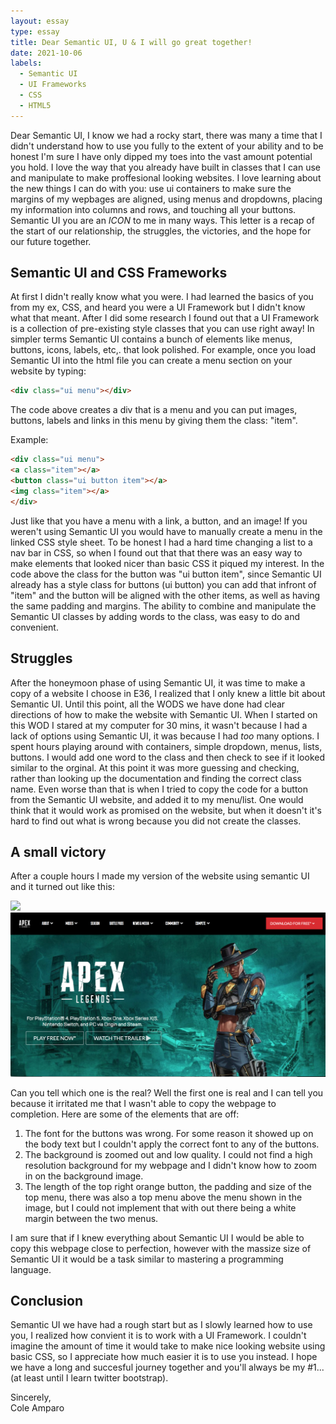 ```yaml
---
layout: essay
type: essay
title: Dear Semantic UI, U & I will go great together!
date: 2021-10-06
labels:
  - Semantic UI
  - UI Frameworks
  - CSS
  - HTML5
---
```


Dear Semantic UI, I know we had a rocky start, there was many a time that I didn't understand how to use you fully to the extent of your ability and to be honest I'm sure I have only dipped my toes into the vast amount potential you hold. I love the way that you already have built in classes that I can use and manipulate to make proffesional looking websites. I love learning about the new things I can do with you: use ui containers to make sure the margins of my wepbages are aligned, using menus and dropdowns, placing my information into columns and rows, and touching all your buttons. Semantic UI you are an *ICON* to me in many ways. This letter is a recap of the start of our relationship, the struggles, the victories, and the hope for our future together.

## Semantic UI and CSS Frameworks

At first I didn't really know what you were. I had learned the basics of you from my ex, CSS, and heard you were a UI Framework but I didn't know what that meant. After I did some research I found out that a UI Framework is a collection of pre-existing style classes that you can use right away! In simpler terms Semantic UI contains a bunch of elements like menus, buttons, icons, labels, etc,. that look polished. For example, once you load Semantic UI into the html file you can create a menu section on your website by typing:

```html
<div class="ui menu"></div>
```
The code above creates a div that is a menu and you can put images, buttons, labels and links in this menu by giving them the class: "item".

Example:

```html
<div class="ui menu">
<a class="item"></a>
<button class="ui button item"></a>
<img class="item"></a>
</div>
```

Just like that you have a menu with a link, a button, and an image! If you weren't using Semantic UI you would have to manually create a menu in the linked CSS style sheet. To be honest I had a hard time changing a list to a nav bar in CSS, so when I found out that that there was an easy way to make elements that looked nicer than basic CSS it piqued my interest. In the code above the class for the button was "ui button item", since Semantic UI already has a style class for buttons (ui button) you can add that infront of "item" and the button will be aligned with the other items, as well as having the same padding and margins. The ability to combine and manipulate the Semantic UI classes by adding words to the class, was easy to do and convenient.

## Struggles

After the honeymoon phase of using Semantic UI, it was time to make a copy of a website I choose in E36, I realized that I only knew a little bit about Semantic UI. Until this point, all the WODS we have done had clear directions of how to make the website with Semantic UI. When I started on this WOD I stared at my computer for 30 mins, it wasn't because I had a lack of options using Semantic UI, it was because I had *too* many options. I spent hours playing around with containers, simple dropdown, menus, lists, buttons. I would add one word to the class and then check to see if it looked similar to the orginal. At this point it was more guessing and checking, rather than looking up the documentation and finding the correct class name. Even worse than that is when I tried to copy the code for a button from the Semantic UI website, and added it to my menu/list. One would think that it would work as promised on the website, but when it doesn't it's hard to find out what is wrong because you did not create the classes.

## A small victory

After a couple hours I made my version of the website using semantic UI and it turned out like this:

<img class="ui large rounded image" src="../images/Original.png">
<img class="ui large rounded image" src="../images/SemanticUI.png">
  

Can you tell which one is the real? Well the first one is real and I can tell you because it irritated me that I wasn't able to copy the webpage to completion. Here are some of the elements that are off:

1. The font for the buttons was wrong. For some reason it showed up on the body text but I couldn't apply the correct font to any of the buttons.
2. The background is zoomed out and low quality. I could not find a high resolution background for my webpage and I didn't know how to zoom in on the background image.
3. The length of the top right orange button, the padding and size of the top menu, there was also a top menu above the menu shown in the image, but I could not implement that with out there being a white margin between the two menus.

I am sure that if I knew everything about Semantic UI I would be able to copy this webpage close to perfection, however with the massize size of Semantic UI it would be a task similar to mastering a programming language.

## Conclusion

Semantic UI we have had a rough start but as I slowly learned how to use you, I realized how convient it is to work with a UI Framework. I couldn't imagine the amount of time it would take to make nice looking website using basic CSS, so I appreciate how much easier it is to use you instead. I hope we have a long and succesful journey together and you'll always be my #1... (at least until I learn twitter bootstrap).

Sincerely,<br/>
Cole Amparo<br/>
